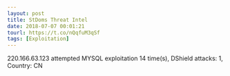 ```yaml
---
layout: post
title: StDoms Threat Intel
date: 2018-07-07 00:01:21
tourl: https://t.co/nQqfuM3qSf
tags: [Exploitation]
---
```

220.166.63.123 attempted MYSQL exploitation 14 time(s), DShield attacks: 1, Country: CN